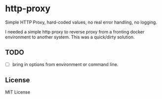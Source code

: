 # http-proxy

Simple HTTP Proxy, hard-coded values, no real error handling, no logging.

I needed a simple http proxy to reverse proxy from a fronting docker environment to another system.  This was a quick/dirty solution.

## TODO

- [ ] bring in options from environment or command line.

## License

MIT License
